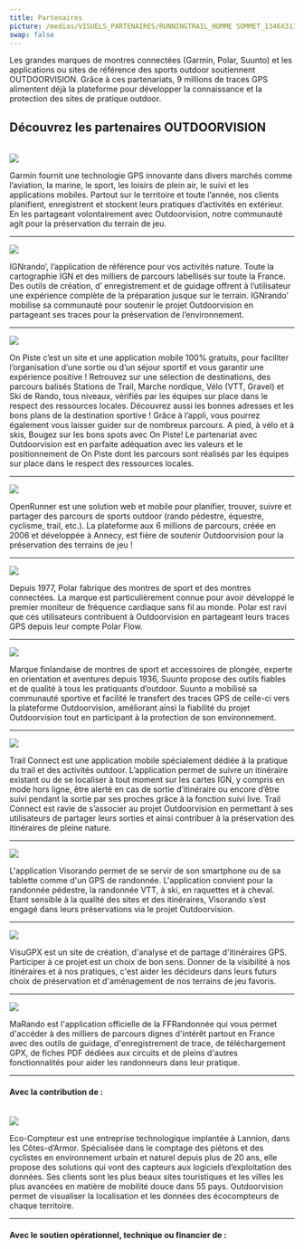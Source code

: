 ```yaml
---
title: Partenaires
picture: /medias/VISUELS_PARTENAIRES/RUNNINGTRAIL_HOMME SOMMET_1346X311_OUTDOORVISION_D-Frobert.jpg
swap: false
---
```


Les grandes marques de montres connectées (Garmin, Polar, Suunto) et les applications ou sites de référence des sports outdoor soutiennent OUTDOORVISION. 
Grâce à ces partenariats, 9 millions de traces GPS alimentent déjà la plateforme pour développer la connaissance et la protection des sites de pratique outdoor.   

## Découvrez les partenaires OUTDOORVISION

<br />

<imagetextblock picture="/medias/VISUELS_PARTENAIRES/GARMIN_272X272.jpg">
<a href="https://www.garmin.com/fr-FR/">
<img src="/medias/garmin.png">
</a>
<p>
Garmin fournit une technologie GPS innovante dans divers marchés comme l’aviation, la marine, le sport, les loisirs de plein air, le suivi et les applications mobiles. Partout sur le territoire et toute l’année, nos clients planifient, enregistrent et stockent leurs pratiques d’activités en extérieur. En les partageant volontairement avec Outdoorvision, notre communauté agit pour la préservation du terrain de jeu.
</p>
</imagetextblock>

----

<imagetextblock picture="/medias/VISUELS_PARTENAIRES/IGN_272X272.jpg">
<a href="https://ignrando.fr/boutique/appli-randonnee-ignrando">
<img src="/medias/IGNrando.png">
</a>
<p>
IGNrando’, l’application de référence pour vos activités nature. Toute la cartographie IGN et des milliers de parcours labellisés sur toute la France. Des outils  de création, d’ enregistrement et de guidage offrent à l’utilisateur une expérience complète de la préparation jusque sur le terrain. IGNrando’ mobilise sa communauté pour soutenir le projet Outdoorvision en partageant ses traces pour la préservation de l’environnement.
</p>
</imagetextblock>

----

<imagetextblock picture="/medias/VISUELS_PARTENAIRES/ONPISTE_272X272.jpg">
<a href="https://www.onpiste.com/">
<img src="/medias/VISUELS_PARTENAIRES/Logo_ONPISTE.png">
</a>
<p>
On Piste c’est un site et une application mobile 100% gratuits, pour faciliter l’organisation d’une sortie ou d’un séjour sportif et vous garantir une expérience positive !
Retrouvez sur une sélection de destinations, des parcours balisés Stations de Trail, Marche nordique, Vélo (VTT, Gravel) et Ski de Rando, tous niveaux, vérifiés par les équipes sur place dans le respect des ressources locales. Découvrez aussi les bonnes adresses et les bons plans de la destination sportive !
Grâce à l’appli, vous pourrez également vous laisser guider sur de nombreux parcours.
A pied, à vélo et à skis, Bougez sur les bons spots  avec On Piste!
Le partenariat avec Outdoorvision est en parfaite adéquation avec les valeurs et le positionnement de On Piste dont les parcours sont réalisés par les équipes sur place dans le respect des ressources locales.

</p>
</imagetextblock>

----

<imagetextblock picture="/medias/VISUELS_PARTENAIRES/OPENRUNNER_272X272.jpg">
<a href="https://www.openrunner.com/">
<img src="/medias/openrunner.png">
</a>
<p>
OpenRunner est une solution web et mobile pour planifier, trouver, suivre et partager des parcours de sports outdoor (rando pédestre, équestre, cyclisme, trail, etc.). La plateforme aux 6 millions de parcours, créée en 2006 et développée à Annecy, est fière de soutenir Outdoorvision pour la préservation des terrains de jeu !
</p>
</imagetextblock>

----

<imagetextblock picture="/medias/VISUELS_PARTENAIRES/POLAR_272X272.jpg">
<a href="https://www.polar.com/fr/">
<img src="/medias/polar.png">
</a>
<p>
Depuis 1977, Polar fabrique des montres de sport et des montres connectées. La marque est particulièrement connue pour avoir développé le premier moniteur de fréquence cardiaque sans fil au monde. Polar est ravi que ces utilisateurs contribuent à Outdoorvision en partageant leurs traces GPS depuis leur compte Polar Flow.
</p>
</imagetextblock>

----

<imagetextblock picture="/medias/VISUELS_PARTENAIRES/SUUNTO_272X272_02.jpg">
<a href="https://www.suunto.com/fr-fr/">
<img src="/medias/sunnto.png">
</a>
<p>
Marque finlandaise de montres de sport et accessoires de plongée, experte en orientation et aventures depuis 1936, Suunto propose des outils fiables et de qualité à tous les pratiquants d’outdoor. Suunto a mobilisé sa communauté sportive et facilité le transfert des traces GPS de celle-ci vers la plateforme Outdoorvision, améliorant ainsi la fiabilité du projet Outdoorvision tout en participant à la protection de son environnement.
</p>
</imagetextblock>

----

<imagetextblock picture="/medias/VISUELS_PARTENAIRES/TRAIL_CONNECT_272X272_02.jpg">
<a href="https://trailconnect.run/">
<img src="/medias/Trailconnect.png">
</a>
<p>
Trail Connect est une application mobile spécialement dédiée à la pratique du trail et des activités outdoor. L’application permet de suivre un itinéraire existant ou de se localiser à tout moment sur les cartes IGN, y compris en mode hors ligne, être alerté en cas de sortie d’itinéraire ou encore d’être suivi pendant la sortie par ses proches grâce à la fonction suivi live. Trail Connect est ravie de s’associer au projet Outdoorvision en permettant à ses utilisateurs de partager leurs sorties et ainsi contribuer à la préservation des itinéraires de pleine nature. 
</p>
</imagetextblock>

----

<imagetextblock picture="/medias/VISUELS_PARTENAIRES/VISORANDO_272X272_02.jpg">
<a href="https://www.visorando.com/">
<img src="/medias/visorando.png">
</a>
<p>
L'application Visorando permet de se servir de son smartphone ou de sa tablette comme d'un GPS de randonnée. L'application convient pour la randonnée pédestre, la randonnée VTT, à ski, en raquettes et à cheval.  
Étant sensible à la qualité des sites et des itinéraires, Visorando s’est engagé dans leurs préservations via le projet Outdoorvision.
</p>
</imagetextblock>

----

<imagetextblock picture="/medias/VISUELS_PARTENAIRES/VISUGPX_272X272.jpg">
<a href="https://www.visugpx.com/">
<img src="/medias/visugpx.png">
</a>
<p>
VisuGPX est un site de création, d'analyse et de partage d'itinéraires GPS. Participer à ce projet est un choix de bon sens. Donner de la visibilité à nos itinéraires et à nos pratiques, c'est aider les décideurs dans leurs futurs choix de préservation et d'aménagement de nos terrains de jeu favoris.
</p>
</imagetextblock>

----

<imagetextblock picture="/medias/VISUELS_PARTENAIRES/marando.jpg">
<a href="https://www.ffrandonnee.fr/s-informer/actualites/marando-l-application-officielle-de-la-ffrandonnee">
<img src="/medias/marandologo.jpg">
</a>
<p>
MaRando est l'application officielle de la FFRandonnée qui vous permet d'accéder à des milliers de parcours dignes d'intérêt partout en France avec des outils de guidage, d'enregistrement de trace, de téléchargement GPX, de fiches PDF dédiées aux circuits et de pleins d'autres fonctionnalités pour aider les randonneurs dans leur pratique.
</p>
</imagetextblock>

----

#### **Avec la contribution de :**
<br />

<imagetextblock picture="/medias/VISUELS_PARTENAIRES/ECO_COMPTEUR_272X272_02.jpg">
<a href="https://www.eco-compteur.com/">
<img src="/medias/ecocompteur.png">
</a>
<p>
Eco-Compteur est une entreprise technologique implantée à Lannion, dans les Côtes-d’Armor. Spécialisée dans le comptage des piétons et des cyclistes en environnement urbain et naturel depuis plus de 20 ans, elle propose des solutions qui vont des capteurs aux logiciels d’exploitation des données. Ses clients sont les plus beaux sites touristiques et les villes les plus avancées en matière de mobilité douce dans 55 pays. Outdoorvision permet de visualiser la localisation et les données des écocompteurs de chaque territoire.
</p>
</imagetextblock>

----


#### **Avec le soutien opérationnel, technique ou financier de :**

<br /><br />

<md-block block="partenaires"></md-block>
